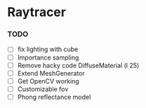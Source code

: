 # Raytracer

### TODO

- [ ] fix lighting with cube
- [ ] Importance sampling
- [ ] Remove hacky code DiffuseMaterial (l 25)
- [ ] Extend MeshGenerator
- [ ] Get OpenCV working
- [ ] Customizable fov
- [ ] Phong reflectance model
